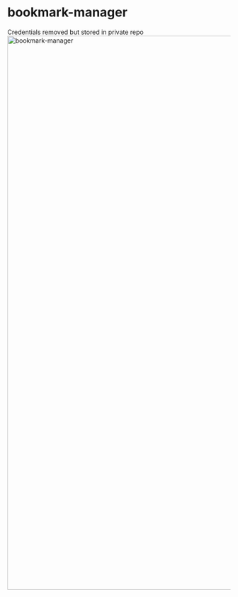 # bookmark-manager
Credentials removed but stored in private repo
<img width="1247" alt="bookmark-manager" src="https://github.com/miors/bookmark-manager-public/assets/11230362/df09f958-4adb-4a87-b5e8-fb78b0e8cea0">
